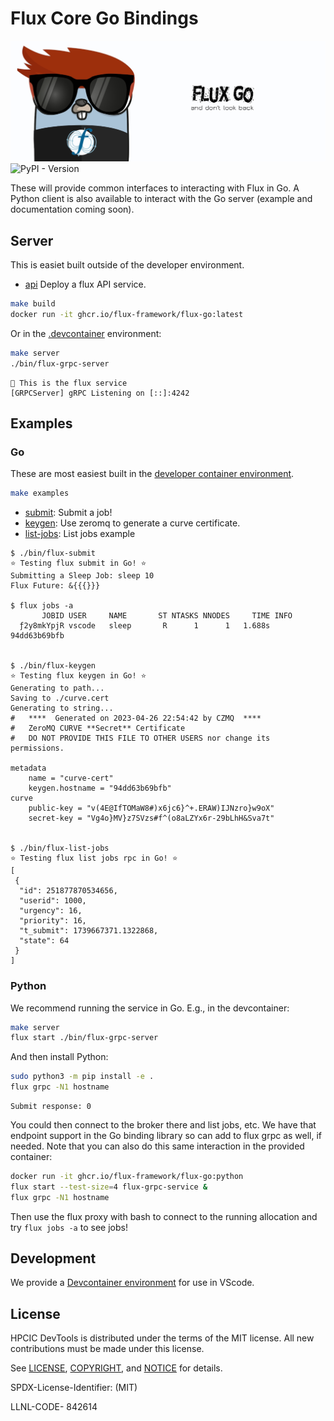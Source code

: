 # Flux Core Go Bindings

![img/flux-go-banner.png](img/flux-go-banner.png)
![PyPI - Version](https://img.shields.io/pypi/v/fluxgrpc)

These will provide common interfaces to interacting with Flux in Go. A Python client is also available to interact with the Go server (example and documentation coming soon).

## Server

This is easiet built outside of the developer environment.

 - [api](cmd/api/api.go) Deploy a flux API service.

```bash
make build
docker run -it ghcr.io/flux-framework/flux-go:latest
```

Or in the [.devcontainer](.devcontainer) environment:

```bash
make server
./bin/flux-grpc-server
```
```console
🦩️ This is the flux service
[GRPCServer] gRPC Listening on [::]:4242
```

## Examples

### Go

These are most easiest built in the [developer container environment](.devcontainer).

```bash
make examples
```

 - [submit](example/submit/submitn.go): Submit a job!
 - [keygen](example/keygen/keygen.go): Use zeromq to generate a curve certificate.
 - [list-jobs](example/list-jobs/list-jobs.go): List jobs example


```console
$ ./bin/flux-submit
⭐️ Testing flux submit in Go! ⭐️
Submitting a Sleep Job: sleep 10
Flux Future: &{{{}}}

$ flux jobs -a
       JOBID USER     NAME       ST NTASKS NNODES     TIME INFO
  ƒ2y8mkYpjR vscode   sleep       R      1      1   1.688s 94dd63b69bfb


$ ./bin/flux-keygen
⭐️ Testing flux keygen in Go! ⭐️
Generating to path...
Saving to ./curve.cert
Generating to string...
#   ****  Generated on 2023-04-26 22:54:42 by CZMQ  ****
#   ZeroMQ CURVE **Secret** Certificate
#   DO NOT PROVIDE THIS FILE TO OTHER USERS nor change its permissions.

metadata
    name = "curve-cert"
    keygen.hostname = "94dd63b69bfb"
curve
    public-key = "v(4E@IfTOMaW8#)x6jc6}^+.ERAW)IJNzro}w9oX"
    secret-key = "Vg4o}MV}z7SVzs#f^(o8aLZYx6r-29bLhH&Sva7t"


$ ./bin/flux-list-jobs
⭐️ Testing flux list jobs rpc in Go! ⭐️
[
 {
  "id": 251877870534656,
  "userid": 1000,
  "urgency": 16,
  "priority": 16,
  "t_submit": 1739667371.1322868,
  "state": 64
 }
]
```

### Python

We recommend running the service in Go. E.g., in the devcontainer:

```bash
make server
flux start ./bin/flux-grpc-server
```

And then install Python:

```bash
sudo python3 -m pip install -e .
flux grpc -N1 hostname
```
```console
Submit response: 0
```

You could then connect to the broker there and list jobs, etc. We have that endpoint support in the Go binding library so can add to flux grpc as well, if needed. Note that you can also do this same interaction in the provided container:

```bash
docker run -it ghcr.io/flux-framework/flux-go:python
flux start --test-size=4 flux-grpc-service &
flux grpc -N1 hostname
```
Then use the flux proxy with bash to connect to the running allocation and try `flux jobs -a` to see jobs!

## Development

We provide a [Devcontainer environment](.devcontainer) for use in VScode.

## License

HPCIC DevTools is distributed under the terms of the MIT license.
All new contributions must be made under this license.

See [LICENSE](https://github.com/converged-computing/cloud-select/blob/main/LICENSE),
[COPYRIGHT](https://github.com/converged-computing/cloud-select/blob/main/COPYRIGHT), and
[NOTICE](https://github.com/converged-computing/cloud-select/blob/main/NOTICE) for details.

SPDX-License-Identifier: (MIT)

LLNL-CODE- 842614
